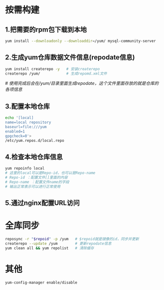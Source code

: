 # 按需构建

## 1.把需要的rpm包下载到本地

```sh
yum install --downloadonly --downloaddir=/yum/ mysql-community-server
```

## 2.生成yum仓库数据文件信息(repodate信息)

```sh
yum install createrepo -y 	# 安装createrepo
createrepo /yum/			# 生成repomd.xml文件
```

*# 使用完成后会在/yum/目录里面生成repodate，这个文件里面存放的就是仓库的各项信息* 

## 3.配置本地仓库

```sh
echo '[local]
name=local repository
baseurl=file:///yum
enabled=1
gpgcheck=0'>
/etc/yum.repos.d/local.repo
```

## 4.检查本地仓库信息

```sh
yum repoinfo local		
# 这里的local可以是Repo-id，也可以是Repo-name
# Repo-id ：配置文件[]里面的内容
# Repo-name ：配置文件name的字段
# 输出正常表示可以进行正常使用
```



## 5.通过nginx配置URL访问



# 全库同步

```sh
reposync -r "$repoid" -p /yum	# $repoid就是镜像的id，同步并更新
createrepo --update /yum		# 更新repodate信息
yum clean all && yum repolist	# 清除缓存
```





# 其他

```sh
yum-config-manager enable/disable
```

